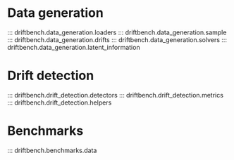 # Data generation
::: driftbench.data_generation.loaders
::: driftbench.data_generation.sample
::: driftbench.data_generation.drifts
::: driftbench.data_generation.solvers
::: driftbench.data_generation.latent_information

# Drift detection

::: driftbench.drift_detection.detectors
::: driftbench.drift_detection.metrics
::: driftbench.drift_detection.helpers

# Benchmarks
::: driftbench.benchmarks.data

